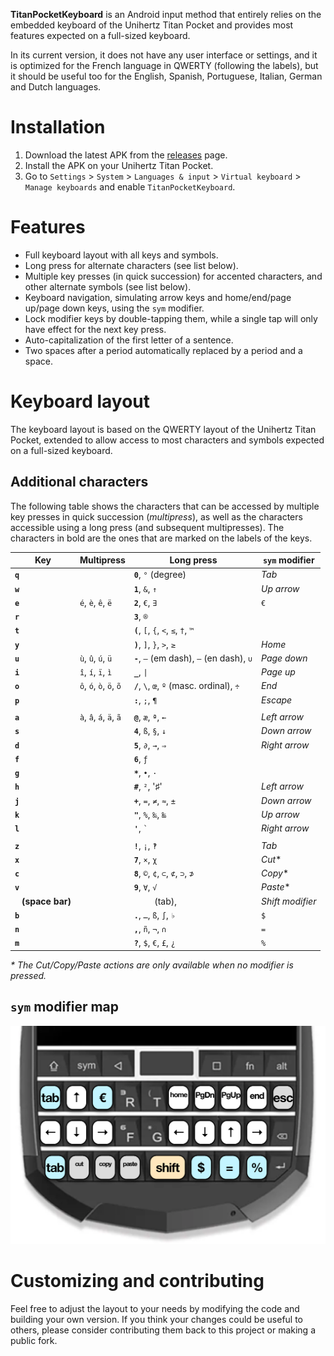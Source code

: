 **TitanPocketKeyboard** is an Android input method that entirely relies on the embedded keyboard of the Unihertz Titan Pocket and provides most features expected on a full-sized keyboard.

In its current version, it does not have any user interface or settings, and it is optimized for the French language in QWERTY (following the labels), but it should be useful too for the English, Spanish, Portuguese, Italian, German and Dutch languages.

# Installation

1. Download the latest APK from the [releases](https://github.com/oin/TitanPocketKeyboard/releases) page.
2. Install the APK on your Unihertz Titan Pocket.
3. Go to `Settings` > `System` > `Languages & input` > `Virtual keyboard` > `Manage keyboards` and enable `TitanPocketKeyboard`.

# Features

- Full keyboard layout with all keys and symbols.
- Long press for alternate characters (see list below).
- Multiple key presses (in quick succession) for accented characters, and other alternate symbols (see list below).
- Keyboard navigation, simulating arrow keys and home/end/page up/page down keys, using the `sym` modifier.
- Lock modifier keys by double-tapping them, while a single tap will only have effect for the next key press.
- Auto-capitalization of the first letter of a sentence.
- Two spaces after a period automatically replaced by a period and a space.

# Keyboard layout

The keyboard layout is based on the QWERTY layout of the Unihertz Titan Pocket, extended to allow access to most characters and symbols expected on a full-sized keyboard.

## Additional characters

The following table shows the characters that can be accessed by multiple key presses in quick succession (_multipress_), as well as the characters accessible using a long press (and subsequent multipresses).
The characters in bold are the ones that are marked on the labels of the keys.

| Key | Multipress | Long press | `sym` modifier |
| --- | --- | --- | --- |
| **`q`** |  | **`0`**, `°` (degree) | _Tab_ |
| **`w`** |  | **`1`**, `&`, `↑` | _Up arrow_ |
| **`e`** | `é`, `è`, `ê`, `ë` | **`2`**, `€`, `∃` | `€` |
| **`r`** |  | **`3`**, `®` | |
| **`t`** |  | **`(`**, `[`, `{`, `<`, `≤`, `†`, `™` | |
| **`y`** |  | **`)`**, `]`, `}`, `>`, `≥` | _Home_ |
| **`u`** | `ù`, `û`, `ú`, `ü` | **`-`**, `–` (em dash), `–` (en dash), `∪` | _Page down_ |
| **`i`** | `î`, `í`, `ï`, `ì` | **`_`**, `\|` | _Page up_ |
| **`o`** | `ô`, `ó`, `ò`, `ö`, `õ` | **`/`**, `\`, `œ`, `º` (masc. ordinal), `÷` | _End_ |
| **`p`** |  | **`:`**, `;`, `¶` | _Escape_ |
| | | |
| **`a`** | `à`, `â`, `á`, `ä`, `ã` | **`@`**, `æ`, `ª`, `←` | _Left arrow_ |
| **`s`** |  | **`4`**, `ß`, `§`, `↓` | _Down arrow_ |
| **`d`** |  | **`5`**, `∂`, `→`, `⇒` | _Right arrow_ |
| **`f`** |  | **`6`**, `ƒ` | |
| **`g`** |  | **`*`**, `•`, `·` | |
| **`h`** |  | **`#`**, `²`, '♯' | _Left arrow_ |
| **`j`** |  | **`+`**, `=`, `≠`, `≈`, `±` | _Down arrow_ |
| **`k`** |  | **`"`**, `%`, `‰`, `‱` | _Up arrow_ |
| **`l`** |  | **`'`**, `` ` `` | _Right arrow_ |
| | | |
| **`z`** |  | **`!`**, `¡`, `‽` | _Tab_ |
| **`x`** |  | **`7`**, `×`, `χ` | _Cut_* |
| **`c`** |  | **`8`**, `©`, `¢`, `⊂`, `⊄`, `⊃`, `⊅` | _Copy_* |
| **`v`** |  | **`9`**, `∀`, `√` | _Paste_* |
| **` ` (space bar)** |  | `	` (tab), | _Shift modifier_ |
| **`b`** |  | **`.`**, `…`, `ß`, `∫`, `♭` | `$` |
| **`n`** |  | **`,`**, `ñ`, `¬`, `∩` | `=` |
| **`m`** |  | **`?`**, `$`, `€`, `£`, `¿` | `%` |

_* The Cut/Copy/Paste actions are only available when no modifier is pressed._

## `sym` modifier map

![`sym` modifier map](readme-symbehavior.png)

# Customizing and contributing

Feel free to adjust the layout to your needs by modifying the code and building your own version. If you think your changes could be useful to others, please consider contributing them back to this project or making a public fork.

